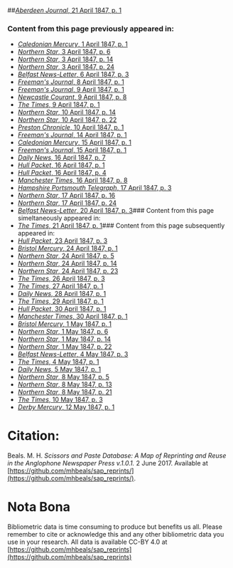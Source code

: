 ##[*Aberdeen Journal*, 21 April 1847, p. 1](https://mhbeals.github.io/sap_html/Aberdeen-Journal/Aberdeen-Journal-21-April-1847-p-1)

### Content from this page previously appeared in:
+ [*Caledonian Mercury*, 1 April 1847, p. 1](https://mhbeals.github.io/sap_html/Caledonian-Mercury/Caledonian-Mercury-1-April-1847-p-1)
+ [*Northern Star*, 3 April 1847, p. 6](https://mhbeals.github.io/sap_html/Northern-Star/Northern-Star-3-April-1847-p-6)
+ [*Northern Star*, 3 April 1847, p. 14](https://mhbeals.github.io/sap_html/Northern-Star/Northern-Star-3-April-1847-p-14)
+ [*Northern Star*, 3 April 1847, p. 24](https://mhbeals.github.io/sap_html/Northern-Star/Northern-Star-3-April-1847-p-24)
+ [*Belfast News-Letter*, 6 April 1847, p. 3](https://mhbeals.github.io/sap_html/Belfast-News-Letter/Belfast-News-Letter-6-April-1847-p-3)
+ [*Freeman's Journal*, 8 April 1847, p. 1](https://mhbeals.github.io/sap_html/Freeman's-Journal/Freeman's-Journal-8-April-1847-p-1)
+ [*Freeman's Journal*, 9 April 1847, p. 1](https://mhbeals.github.io/sap_html/Freeman's-Journal/Freeman's-Journal-9-April-1847-p-1)
+ [*Newcastle Courant*, 9 April 1847, p. 8](https://mhbeals.github.io/sap_html/Newcastle-Courant/Newcastle-Courant-9-April-1847-p-8)
+ [*The Times*, 9 April 1847, p. 1](https://mhbeals.github.io/sap_html/The-Times/The-Times-9-April-1847-p-1)
+ [*Northern Star*, 10 April 1847, p. 14](https://mhbeals.github.io/sap_html/Northern-Star/Northern-Star-10-April-1847-p-14)
+ [*Northern Star*, 10 April 1847, p. 22](https://mhbeals.github.io/sap_html/Northern-Star/Northern-Star-10-April-1847-p-22)
+ [*Preston Chronicle*, 10 April 1847, p. 1](https://mhbeals.github.io/sap_html/Preston-Chronicle/Preston-Chronicle-10-April-1847-p-1)
+ [*Freeman's Journal*, 14 April 1847, p. 1](https://mhbeals.github.io/sap_html/Freeman's-Journal/Freeman's-Journal-14-April-1847-p-1)
+ [*Caledonian Mercury*, 15 April 1847, p. 1](https://mhbeals.github.io/sap_html/Caledonian-Mercury/Caledonian-Mercury-15-April-1847-p-1)
+ [*Freeman's Journal*, 15 April 1847, p. 1](https://mhbeals.github.io/sap_html/Freeman's-Journal/Freeman's-Journal-15-April-1847-p-1)
+ [*Daily News*, 16 April 1847, p. 7](https://mhbeals.github.io/sap_html/Daily-News/Daily-News-16-April-1847-p-7)
+ [*Hull Packet*, 16 April 1847, p. 1](https://mhbeals.github.io/sap_html/Hull-Packet/Hull-Packet-16-April-1847-p-1)
+ [*Hull Packet*, 16 April 1847, p. 4](https://mhbeals.github.io/sap_html/Hull-Packet/Hull-Packet-16-April-1847-p-4)
+ [*Manchester Times*, 16 April 1847, p. 8](https://mhbeals.github.io/sap_html/Manchester-Times/Manchester-Times-16-April-1847-p-8)
+ [*Hampshire Portsmouth Telegraph*, 17 April 1847, p. 3](https://mhbeals.github.io/sap_html/Hampshire-Portsmouth-Telegraph/Hampshire-Portsmouth-Telegraph-17-April-1847-p-3)
+ [*Northern Star*, 17 April 1847, p. 16](https://mhbeals.github.io/sap_html/Northern-Star/Northern-Star-17-April-1847-p-16)
+ [*Northern Star*, 17 April 1847, p. 24](https://mhbeals.github.io/sap_html/Northern-Star/Northern-Star-17-April-1847-p-24)
+ [*Belfast News-Letter*, 20 April 1847, p. 3](https://mhbeals.github.io/sap_html/Belfast-News-Letter/Belfast-News-Letter-20-April-1847-p-3)### Content from this page simeltaneously appeared in:
+ [*The Times*, 21 April 1847, p. 1](https://mhbeals.github.io/sap_html/The-Times/The-Times-21-April-1847-p-1)### Content from this page subsequently appeared in:
+ [*Hull Packet*, 23 April 1847, p. 3](https://mhbeals.github.io/sap_html/Hull-Packet/Hull-Packet-23-April-1847-p-3)
+ [*Bristol Mercury*, 24 April 1847, p. 1](https://mhbeals.github.io/sap_html/Bristol-Mercury/Bristol-Mercury-24-April-1847-p-1)
+ [*Northern Star*, 24 April 1847, p. 5](https://mhbeals.github.io/sap_html/Northern-Star/Northern-Star-24-April-1847-p-5)
+ [*Northern Star*, 24 April 1847, p. 14](https://mhbeals.github.io/sap_html/Northern-Star/Northern-Star-24-April-1847-p-14)
+ [*Northern Star*, 24 April 1847, p. 23](https://mhbeals.github.io/sap_html/Northern-Star/Northern-Star-24-April-1847-p-23)
+ [*The Times*, 26 April 1847, p. 3](https://mhbeals.github.io/sap_html/The-Times/The-Times-26-April-1847-p-3)
+ [*The Times*, 27 April 1847, p. 1](https://mhbeals.github.io/sap_html/The-Times/The-Times-27-April-1847-p-1)
+ [*Daily News*, 28 April 1847, p. 1](https://mhbeals.github.io/sap_html/Daily-News/Daily-News-28-April-1847-p-1)
+ [*The Times*, 29 April 1847, p. 1](https://mhbeals.github.io/sap_html/The-Times/The-Times-29-April-1847-p-1)
+ [*Hull Packet*, 30 April 1847, p. 1](https://mhbeals.github.io/sap_html/Hull-Packet/Hull-Packet-30-April-1847-p-1)
+ [*Manchester Times*, 30 April 1847, p. 1](https://mhbeals.github.io/sap_html/Manchester-Times/Manchester-Times-30-April-1847-p-1)
+ [*Bristol Mercury*, 1 May 1847, p. 1](https://mhbeals.github.io/sap_html/Bristol-Mercury/Bristol-Mercury-1-May-1847-p-1)
+ [*Northern Star*, 1 May 1847, p. 6](https://mhbeals.github.io/sap_html/Northern-Star/Northern-Star-1-May-1847-p-6)
+ [*Northern Star*, 1 May 1847, p. 14](https://mhbeals.github.io/sap_html/Northern-Star/Northern-Star-1-May-1847-p-14)
+ [*Northern Star*, 1 May 1847, p. 22](https://mhbeals.github.io/sap_html/Northern-Star/Northern-Star-1-May-1847-p-22)
+ [*Belfast News-Letter*, 4 May 1847, p. 3](https://mhbeals.github.io/sap_html/Belfast-News-Letter/Belfast-News-Letter-4-May-1847-p-3)
+ [*The Times*, 4 May 1847, p. 1](https://mhbeals.github.io/sap_html/The-Times/The-Times-4-May-1847-p-1)
+ [*Daily News*, 5 May 1847, p. 1](https://mhbeals.github.io/sap_html/Daily-News/Daily-News-5-May-1847-p-1)
+ [*Northern Star*, 8 May 1847, p. 5](https://mhbeals.github.io/sap_html/Northern-Star/Northern-Star-8-May-1847-p-5)
+ [*Northern Star*, 8 May 1847, p. 13](https://mhbeals.github.io/sap_html/Northern-Star/Northern-Star-8-May-1847-p-13)
+ [*Northern Star*, 8 May 1847, p. 21](https://mhbeals.github.io/sap_html/Northern-Star/Northern-Star-8-May-1847-p-21)
+ [*The Times*, 10 May 1847, p. 3](https://mhbeals.github.io/sap_html/The-Times/The-Times-10-May-1847-p-3)
+ [*Derby Mercury*, 12 May 1847, p. 1](https://mhbeals.github.io/sap_html/Derby-Mercury/Derby-Mercury-12-May-1847-p-1)
                    
# Citation: 

Beals. M. H. *Scissors and Paste Database: A Map of Reprinting and Reuse in the Anglophone Newspaper Press v.1.0.1.* 2 June 2017. Available at [https://github.com/mhbeals/sap_reprints/](https://github.com/mhbeals/sap_reprints/). 
                    
# Nota Bona

Bibliometric data is time consuming to produce but benefits us all. Please remember to cite or acknowledge this and any other bibliometric data you use in your research. All data is available CC-BY 4.0 at [https://github.com/mhbeals/sap_reprints](https://github.com/mhbeals/sap_reprints)